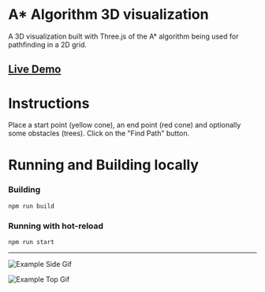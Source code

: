 # A* Algorithm 3D visualization

A 3D visualization built with Three.js of the A* algorithm being used for pathfinding in a 2D grid. 

## [Live Demo](https://samuel-vitorino.github.io/AStar3DVisualization/)

# Instructions

Place a start point (yellow cone), an end point (red cone) and optionally some obstacles (trees). Click on the "Find Path" button.

# Running and Building locally

### Building

`npm run build`

### Running with hot-reload

`npm run start`

---

![Example Side Gif](https://samuel-vitorino.github.io/AStar3DVisualization/side_example.gif)

![Example Top Gif](https://samuel-vitorino.github.io/AStar3DVisualization/top_example.gif)
